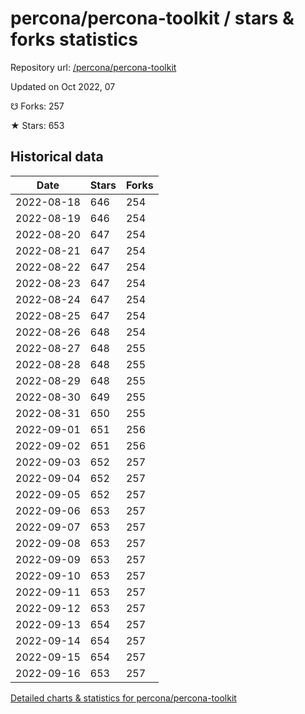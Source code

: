 # percona/percona-toolkit / stars & forks statistics

Repository url: [/percona/percona-toolkit](https://github.com/percona/percona-toolkit)

Updated on Oct 2022, 07

☋ Forks: 257

★ Stars: 653

## Historical data
| Date | Stars | Forks |
|------|-------|-------|
| 2022-08-18 | 646 | 254 | 
| 2022-08-19 | 646 | 254 | 
| 2022-08-20 | 647 | 254 | 
| 2022-08-21 | 647 | 254 | 
| 2022-08-22 | 647 | 254 | 
| 2022-08-23 | 647 | 254 | 
| 2022-08-24 | 647 | 254 | 
| 2022-08-25 | 647 | 254 | 
| 2022-08-26 | 648 | 254 | 
| 2022-08-27 | 648 | 255 | 
| 2022-08-28 | 648 | 255 | 
| 2022-08-29 | 648 | 255 | 
| 2022-08-30 | 649 | 255 | 
| 2022-08-31 | 650 | 255 | 
| 2022-09-01 | 651 | 256 | 
| 2022-09-02 | 651 | 256 | 
| 2022-09-03 | 652 | 257 | 
| 2022-09-04 | 652 | 257 | 
| 2022-09-05 | 652 | 257 | 
| 2022-09-06 | 653 | 257 | 
| 2022-09-07 | 653 | 257 | 
| 2022-09-08 | 653 | 257 | 
| 2022-09-09 | 653 | 257 | 
| 2022-09-10 | 653 | 257 | 
| 2022-09-11 | 653 | 257 | 
| 2022-09-12 | 653 | 257 | 
| 2022-09-13 | 654 | 257 | 
| 2022-09-14 | 654 | 257 | 
| 2022-09-15 | 654 | 257 | 
| 2022-09-16 | 653 | 257 | 


[Detailed charts & statistics for percona/percona-toolkit](https://reviewgithub.com/rep/percona/percona-toolkit)
